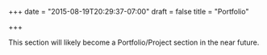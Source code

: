 +++
date = "2015-08-19T20:29:37-07:00"
draft = false
title = "Portfolio"

+++

This section will likely become a Portfolio/Project section in the near future.
